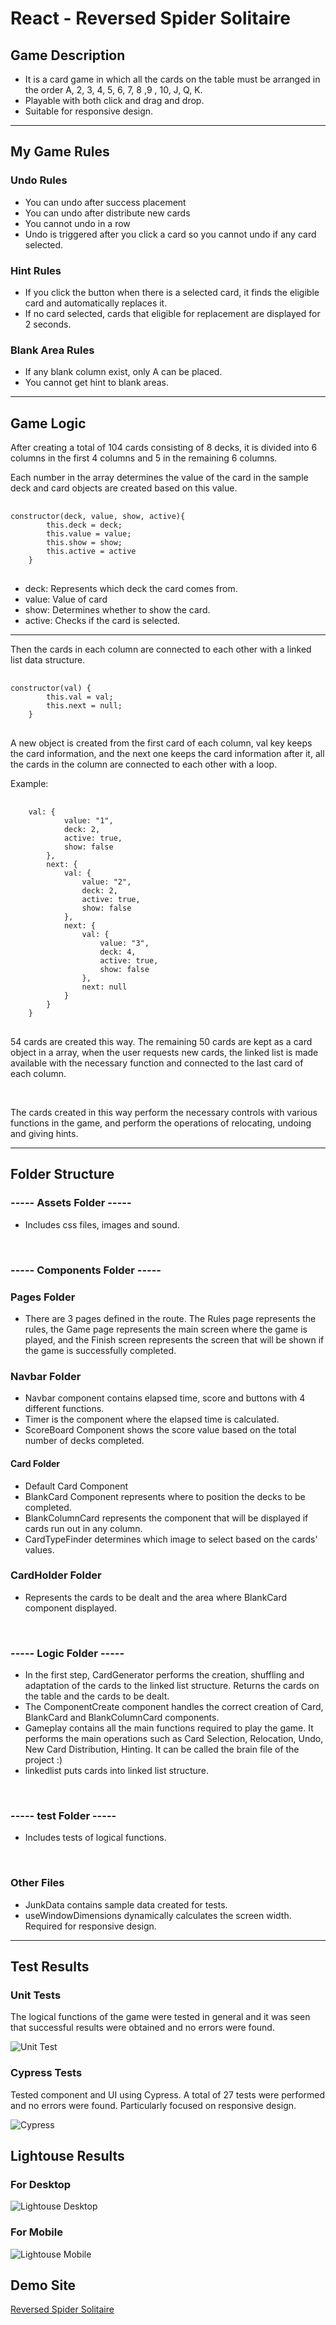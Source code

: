 # React - Reversed Spider Solitaire

## Game Description

- It is a card game in which all the cards on the table must be arranged in the order A, 2, 3, 4, 5, 6, 7, 8 ,9 , 10, J, Q, K.
- Playable with both click and drag and drop.
- Suitable for responsive design.

<hr>

## My Game Rules

### Undo Rules
- You can undo after success placement
- You can undo after distribute new cards
- You cannot undo in a row
- Undo is triggered after you click a card so you cannot undo if any card selected.

### Hint Rules
- If you click the button when there is a selected card, it finds the eligible card and automatically replaces it.
- If no card selected, cards that eligible for replacement are displayed for 2 seconds.

### Blank Area Rules
- If any blank column exist, only A can be placed.
- You cannot get hint to blank areas.

<hr>

## Game Logic

After creating a total of 104 cards consisting of 8 decks, it is divided into 6 columns in the first 4 columns and 5 in the remaining 6 columns.

Each number in the array determines the value of the card in the sample deck and card objects are created based on this value.

<pre> <code> 
constructor(deck, value, show, active){
        this.deck = deck;
        this.value = value;
        this.show = show;
        this.active = active
    }
</code> </pre>

- deck: Represents which deck the card comes from.
- value: Value of card
- show: Determines whether to show the card.
- active: Checks if the card is selected.

<hr>

Then the cards in each column are connected to each other with a linked list data structure.

<pre> <code>
constructor(val) {
        this.val = val;
        this.next = null;
    }
</code> </pre>

A new object is created from the first card of each column, val key keeps the card information, and the next one keeps the card information after it, all the cards in the column are connected to each other with a loop.

Example:

<pre> <code> 
    val: {
            value: "1",
            deck: 2,
            active: true,
            show: false
        },
        next: {
            val: {
                value: "2",
                deck: 2,
                active: true,
                show: false
            },
            next: {
                val: {
                    value: "3",
                    deck: 4,
                    active: true,
                    show: false
                },
                next: null
            }
        }
    }
    </code> </pre>

54 cards are created this way. The remaining 50 cards are kept as a card object in a array, when the user requests new cards, the linked list is made available with the necessary function and connected to the last card of each column.

<br>

The cards created in this way perform the necessary controls with various functions in the game, and perform the operations of relocating, undoing and giving hints.

<hr>

## Folder Structure

### ----- Assets Folder -----
- Includes css files, images and sound.

<br>

### ----- Components Folder ----- 
### Pages Folder
- There are 3 pages defined in the route. The Rules page represents the rules, the Game page represents the main screen where the game is played, and the Finish screen represents the screen that will be shown if the game is successfully completed.

### Navbar Folder
- Navbar component contains elapsed time, score and buttons with 4 different functions.
- Timer is the component where the elapsed time is calculated.
- ScoreBoard Component shows the score value based on the total number of decks completed.

#### Card Folder
- Default Card Component
- BlankCard Component represents where to position the decks to be completed.
- BlankColumnCard represents the component that will be displayed if cards run out in any column.
- CardTypeFinder determines which image to select based on the cards' values.

### CardHolder Folder
- Represents the cards to be dealt and the area where BlankCard component displayed.

<br>

### ----- Logic Folder ----- 
- In the first step, CardGenerator performs the creation, shuffling and adaptation of the cards to the linked list structure. Returns the cards on the table and the cards to be dealt.
- The ComponentCreate component handles the correct creation of Card, BlankCard and BlankColumnCard components.
- Gameplay contains all the main functions required to play the game. It performs the main operations such as Card Selection, Relocation, Undo, New Card Distribution, Hinting. It can be called the brain file of the project :) 
- linkedlist puts cards into linked list structure.

<br>

### ----- test Folder -----
- Includes tests of logical functions.

<br>

### Other Files
- JunkData contains sample data created for tests.
- useWindowDimensions dynamically calculates the screen width. Required for responsive design. 

<hr>

## Test Results

### Unit Tests
The logical functions of the game were tested in general and it was seen that successful results were obtained and no errors were found.

![Unit Test](./markdown/unittest.png)

### Cypress Tests

Tested component and UI using Cypress. A total of 27 tests were performed and no errors were found. Particularly focused on responsive design.

![Cypress](./markdown/cypress.png)

## Lightouse Results

### For Desktop

![Lightouse Desktop](./markdown/lightdesktop.png)

### For Mobile

![Lightouse Mobile](./markdown/lightmobile.png)


## Demo Site
[Reversed Spider Solitaire](https://omer-caliskan-react-solitaire.netlify.app/)
